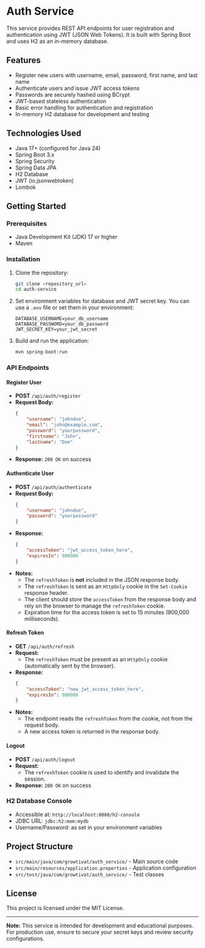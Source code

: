 # Auth Service

This service provides REST API endpoints for user registration and authentication using JWT (JSON Web Tokens). It is built with Spring Boot and uses H2 as an in-memory database.

## Features

-   Register new users with username, email, password, first name, and last name
-   Authenticate users and issue JWT access tokens
-   Passwords are securely hashed using BCrypt
-   JWT-based stateless authentication
-   Basic error handling for authentication and registration
-   In-memory H2 database for development and testing

## Technologies Used

-   Java 17+ (configured for Java 24)
-   Spring Boot 3.x
-   Spring Security
-   Spring Data JPA
-   H2 Database
-   JWT (io.jsonwebtoken)
-   Lombok

## Getting Started

### Prerequisites

-   Java Development Kit (JDK) 17 or higher
-   Maven

### Installation

1. Clone the repository:

    ```sh
    git clone <repository_url>
    cd auth-service
    ```

2. Set environment variables for database and JWT secret key. You can use a `.env` file or set them in your environment:

    ```
    DATABASE_USERNAME=your_db_username
    DATABASE_PASSWORD=your_db_password
    JWT_SECRET_KEY=your_jwt_secret
    ```

3. Build and run the application:
    ```sh
    mvn spring-boot:run
    ```

### API Endpoints

#### Register User

-   **POST** `/api/auth/register`
-   **Request Body:**
    ```json
    {
        "username": "johndoe",
        "email": "john@example.com",
        "password": "yourpassword",
        "firstname": "John",
        "lastname": "Doe"
    }
    ```
-   **Response:** `200 OK` on success

#### Authenticate User

-   **POST** `/api/auth/authenticate`
-   **Request Body:**
    ```json
    {
        "username": "johndoe",
        "password": "yourpassword"
    }
    ```
-   **Response:**
    ```json
    {
        "accessToken": "jwt_access_token_here",
        "expiresIn": 900000
    }
    ```
-   **Notes:**
    - The `refreshToken` is **not** included in the JSON response body.
    - The `refreshToken` is sent as an `HttpOnly` cookie in the `Set-Cookie` response header.
    - The client should store the `accessToken` from the response body and rely on the browser to manage the `refreshToken` cookie.
    - Expiration time for the access token is set to 15 minutes (900,000 milliseconds).

#### Refresh Token

-   **GET** `/api/auth/refresh`
-   **Request:**
    - The `refreshToken` must be present as an `HttpOnly` cookie (automatically sent by the browser).
-   **Response:**
    ```json
    {
        "accessToken": "new_jwt_access_token_here",
        "expiresIn": 900000
    }
    ```
-   **Notes:**
    - The endpoint reads the `refreshToken` from the cookie, not from the request body.
    - A new access token is returned in the response body.

#### Logout

-   **POST** `/api/auth/logout`
-   **Request:**
    - The `refreshToken` cookie is used to identify and invalidate the session.
-   **Response:** `200 OK` on success

### H2 Database Console

-   Accessible at: `http://localhost:8080/h2-console`
-   JDBC URL: `jdbc:h2:mem:mydb`
-   Username/Password: as set in your environment variables

## Project Structure

-   `src/main/java/com/growtivat/auth_service/` - Main source code
-   `src/main/resources/application.properties` - Application configuration
-   `src/test/java/com/growtivat/auth_service/` - Test classes

## License

This project is licensed under the MIT License.

---

**Note:** This service is intended for development and educational purposes. For production use, ensure to secure your secret keys and review security configurations.